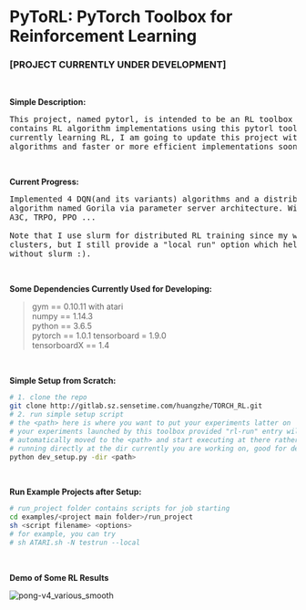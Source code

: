# PyToRL: PyTorch Toolbox for Reinforcement Learning
### [PROJECT CURRENTLY UNDER DEVELOPMENT]

&nbsp;  

**Simple Description:**
<pre>
This project, named pytorl, is intended to be an RL toolbox for pytorch and 
contains RL algorithm implementations using this pytorl toolbox. As I am 
currently learning RL, I am going to update this project with other agents, 
algorithms and faster or more efficient implementations soon. 
</pre>

&nbsp;  

**Current Progress:**
<pre>
Implemented 4 DQN(and its variants) algorithms and a distributed DQN learning
algorithm named Gorila via parameter server architecture. Will move on to A2C,
A3C, TRPO, PPO ...

Note that I use slurm for distributed RL training since my work is done on
clusters, but I still provide a "local run" option which helps the project runs
without slurm :).
</pre>

&nbsp;  

**Some Dependencies Currently Used for Developing:**
> gym == 0.10.11 with atari  
> numpy == 1.14.3  
> python == 3.6.5  
> pytorch == 1.0.1 
> tensorboard = 1.9.0  
> tensorboardX == 1.4  

&nbsp;  

**Simple Setup from Scratch:**
```bash
# 1. clone the repo
git clone http://gitlab.sz.sensetime.com/huangzhe/TORCH_RL.git
# 2. run simple setup script
# the <path> here is where you want to put your experiments latter on
# your experiments launched by this toolbox provided "rl-run" entry will be 
# automatically moved to the <path> and start executing at there rather than
# running directly at the dir currently you are working on, good for developing
python dev_setup.py -dir <path>
```

&nbsp;  

**Run Example Projects after Setup:**
```bash
# run_project folder contains scripts for job starting
cd examples/<project main folder>/run_project
sh <script filename> <options>
# for example, you can try
# sh ATARI.sh -N testrun --local
```

&nbsp;  

**Demo of Some RL Results**  

![pong-v4_various_smooth](http://gitlab.sz.sensetime.com/huangzhe/TORCH_RL/blob/master/screenshots/pong-v4_various_smooth.png)



